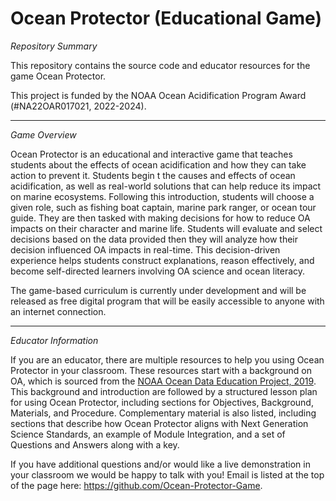 # Ocean Protector (Educational Game)

*Repository Summary*

This repository contains the source code and educator resources for the game Ocean Protector. 

This project is funded by the NOAA Ocean Acidification Program Award (#NA22OAR017021, 2022-2024).

---

*Game Overview*

Ocean Protector is an educational and interactive game that teaches students about the effects of ocean acidification and how they can take action to prevent it. Students begin t the causes and effects of ocean acidification, as well as real-world solutions that can help reduce its impact on marine ecosystems. Following this introduction, students will choose a given role, such as fishing boat captain, marine park ranger, or ocean tour guide. They are then tasked with making decisions for how to reduce OA impacts on their character and marine life. Students will evaluate and select decisions based on the data provided then they will analyze how their decision influenced OA impacts in real-time. This decision-driven experience helps students construct explanations, reason effectively, and become self-directed learners involving OA science and ocean literacy.

The game-based curriculum is currently under development and will be released as free digital program that will be easily accessible to anyone with an internet connection.

---

*Educator Information*

If you are an educator, there are multiple resources to help you using Ocean Protector in your classroom. These resources start with a background on OA, which is sourced from the [NOAA Ocean Data Education Project, 2019](https://dataintheclassroom.noaa.gov/ocean-acidification/understanding-ocean-coastal-acidification-teacher-resources). This background and introduction are followed by a structured lesson plan for using Ocean Protector, including sections for Objectives, Background, Materials, and Procedure. Complementary material is also listed, including sections that describe how Ocean Protector aligns with Next Generation Science Standards, an example of Module Integration, and a set of Questions and Answers along with a key. 

If you have additional questions and/or would like a live demonstration in your classroom we would be happy to talk with you! Email is listed at the top of the page here: https://github.com/Ocean-Protector-Game.



